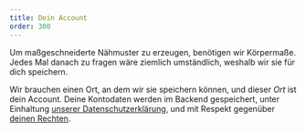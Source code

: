 ```yaml
---
title: Dein Account
order: 300
---
```


Um maßgeschneiderte Nähmuster zu erzeugen, benötigen wir Körpermaße. Jedes Mal danach zu fragen wäre ziemlich umständlich, weshalb wir sie für dich speichern.

Wir brauchen einen Ort, an dem wir sie speichern können, und dieser *Ort* ist dein Account. Deine Kontodaten werden im Backend gespeichert, unter Einhaltung [unserer Datenschutzerklärung][2], und mit Respekt gegenüber [deinen Rechten][2].

[2]: /docs/various/rights/
[2]: /docs/various/rights/

